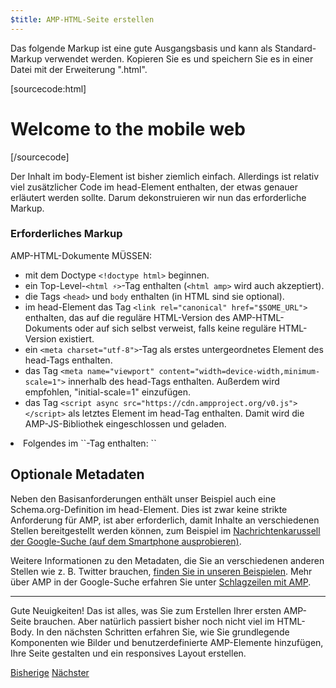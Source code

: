 ```yaml
---
$title: AMP-HTML-Seite erstellen
---
```


Das folgende Markup ist eine gute Ausgangsbasis und kann als Standard-Markup verwendet werden.
Kopieren Sie es und speichern Sie es in einer Datei mit der Erweiterung ".html".

[sourcecode:html]
<!doctype html>
<html amp lang="en">
  <head>
    <meta charset="utf-8">
    <title>Hello, AMPs</title>
    <link rel="canonical" href="http://example.ampproject.org/article-metadata.html">
    <meta name="viewport" content="width=device-width,minimum-scale=1,initial-scale=1">
    <script type="application/ld+json">
      {
        "@context": "http://schema.org",
        "@type": "NewsArticle",
        "headline": "Open-source framework for publishing content",
        "datePublished": "2015-10-07T12:02:41Z",
        "image": [
          "logo.jpg"
        ]
      }
    </script>
    <style amp-boilerplate>body{-webkit-animation:-amp-start 8s steps(1,end) 0s 1 normal both;-moz-animation:-amp-start 8s steps(1,end) 0s 1 normal both;-ms-animation:-amp-start 8s steps(1,end) 0s 1 normal both;animation:-amp-start 8s steps(1,end) 0s 1 normal both}@-webkit-keyframes -amp-start{from{visibility:hidden}to{visibility:visible}}@-moz-keyframes -amp-start{from{visibility:hidden}to{visibility:visible}}@-ms-keyframes -amp-start{from{visibility:hidden}to{visibility:visible}}@-o-keyframes -amp-start{from{visibility:hidden}to{visibility:visible}}@keyframes -amp-start{from{visibility:hidden}to{visibility:visible}}</style><noscript><style amp-boilerplate>body{-webkit-animation:none;-moz-animation:none;-ms-animation:none;animation:none}</style></noscript>
    <script async src="https://cdn.ampproject.org/v0.js"></script>
  </head>
  <body>
    <h1>Welcome to the mobile web</h1>
  </body>
</html>
[/sourcecode]

Der Inhalt im body-Element ist bisher ziemlich einfach. Allerdings ist relativ viel zusätzlicher Code im head-Element enthalten, der etwas genauer erläutert werden sollte. Darum dekonstruieren wir nun das erforderliche Markup.

### Erforderliches Markup

AMP-HTML-Dokumente MÜSSEN:

  - mit dem Doctype `<!doctype html>` beginnen.
  - ein Top-Level-`<html ⚡>`-Tag enthalten (`<html amp>` wird auch akzeptiert).
  - die Tags `<head>` und `body` enthalten (in HTML sind sie optional).
  - im head-Element das Tag `<link rel="canonical" href="$SOME_URL">` enthalten, das auf die reguläre HTML-Version des AMP-HTML-Dokuments oder auf sich selbst verweist, falls keine reguläre HTML-Version existiert.
  - ein `<meta charset="utf-8">`-Tag als erstes untergeordnetes Element des head-Tags enthalten.
  - das Tag `<meta name="viewport" content="width=device-width,minimum-scale=1">` innerhalb des head-Tags enthalten. Außerdem wird empfohlen, "initial-scale=1" einzufügen.
  - das Tag `<script async src="https://cdn.ampproject.org/v0.js"></script>` als letztes Element im head-Tag enthalten. Damit wird die AMP-JS-Bibliothek eingeschlossen und geladen.
  <li>Folgendes im `<head>`-Tag enthalten:
    `<style amp-boilerplate>body{-webkit-animation:-amp-start 8s steps(1,end) 0s 1 normal both;-moz-animation:-amp-start 8s steps(1,end) 0s 1 normal both;-ms-animation:-amp-start 8s steps(1,end) 0s 1 normal both;animation:-amp-start 8s steps(1,end) 0s 1 normal both}@-webkit-keyframes -amp-start{from{visibility:hidden}to{visibility:visible}}@-moz-keyframes -amp-start{from{visibility:hidden}to{visibility:visible}}@-ms-keyframes -amp-start{from{visibility:hidden}to{visibility:visible}}@-o-keyframes -amp-start{from{visibility:hidden}to{visibility:visible}}@keyframes -amp-start{from{visibility:hidden}to{visibility:visible}}</style><noscript><style amp-boilerplate>body{-webkit-animation:none;-moz-animation:none;-ms-animation:none;animation:none}</style></noscript>`

## Optionale Metadaten

Neben den Basisanforderungen enthält unser Beispiel auch eine Schema.org-Definition im head-Element. Dies ist zwar keine strikte Anforderung für AMP, ist aber erforderlich, damit Inhalte an verschiedenen Stellen bereitgestellt werden können, zum Beispiel im [Nachrichtenkarussell der Google-Suche (auf dem Smartphone ausprobieren)](https://g.co/ampdemo).

Weitere Informationen zu den Metadaten, die Sie an verschiedenen anderen Stellen wie z. B. Twitter brauchen, [finden Sie in unseren Beispielen](https://github.com/ampproject/amphtml/tree/master/examples/metadata-examples). Mehr über AMP in der Google-Suche erfahren Sie unter [Schlagzeilen mit AMP](https://developers.google.com/structured-data/carousels/top-stories).

<hr>

Gute Neuigkeiten! Das ist alles, was Sie zum Erstellen Ihrer ersten AMP-Seite brauchen. Aber natürlich passiert bisher noch nicht viel im HTML-Body. In den nächsten Schritten erfahren Sie, wie Sie grundlegende Komponenten wie Bilder und benutzerdefinierte AMP-Elemente hinzufügen, Ihre Seite gestalten und ein responsives Layout erstellen.

<div class="prev-next-buttons">
  <a class="button prev-button" href="/de/docs/tutorials/create.html"><span class="arrow-prev">Bisherige</span></a>
  <a class="button next-button" href="/de/docs/tutorials/create/include_image.html"><span class="arrow-next">Nächster</span></a>
</div>

